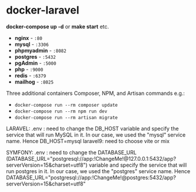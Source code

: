 # docker-laravel
**docker-compose up -d**  or  **make start** etc.

- **nginx** - `:80`
- **mysql** - `:3306`
- **phpmyadmin** - `:8082`
- **postgres** - `:5432`
- **pgAdmin** - `:5000`
- **php** - `:9000`
- **redis** - `:6379`
- **mailhog** - `:8025` 

Three additional containers Composer, NPM, and Artisan commands e.g.:

- `docker-compose run --rm composer update`
- `docker-compose run --rm npm run dev`
- `docker-compose run --rm artisan migrate`

LARAVEL:
.env : need to change the DB_HOST variable and specify the service that will run MySQL in it.
In our case, we used the "mysql" service name. Hence DB_HOST=mysql
laravel9: need to choose vite or mix

SYMFONY:
.env : need to change the DATABASE_URL
(DATABASE_URL="postgresql://app:!ChangeMe!@127.0.0.1:5432/app?serverVersion=15&charset=utf8") variable
and specify the service that will run postgres in it.
In our case, we used the "postgres" service name.
Hence  DATABASE_URL="postgresql://app:!ChangeMe!@postgres:5432/app?serverVersion=15&charset=utf8"

